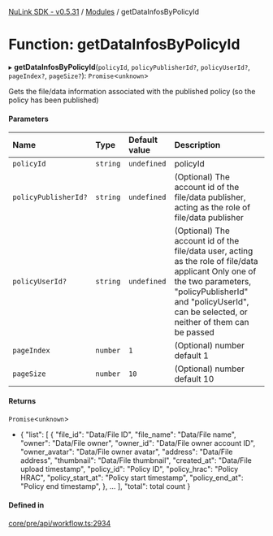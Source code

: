 [NuLink SDK - v0.5.31](../README.md) / [Modules](../modules.md) / getDataInfosByPolicyId

# Function: getDataInfosByPolicyId

▸ **getDataInfosByPolicyId**(`policyId`, `policyPublisherId?`, `policyUserId?`, `pageIndex?`, `pageSize?`): `Promise`<`unknown`\>

Gets the file/data information associated with the published policy (so the policy has been published)

#### Parameters

| Name | Type | Default value | Description |
| :------ | :------ | :------ | :------ |
| `policyId` | `string` | `undefined` | policyId |
| `policyPublisherId?` | `string` | `undefined` | (Optional) The account id of the file/data publisher, acting as the role of file/data publisher |
| `policyUserId?` | `string` | `undefined` | (Optional) The account id of the file/data user, acting as the role of file/data applicant Only one of the two parameters, "policyPublisherId" and "policyUserId", can be selected, or neither of them can be passed |
| `pageIndex` | `number` | `1` | (Optional) number default 1 |
| `pageSize` | `number` | `10` | (Optional) number default 10 |

#### Returns

`Promise`<`unknown`\>

- {
               "list": [
                 {
                   "file_id": "Data/File ID",
                   "file_name": "Data/File name",
                   "owner": "Data/File owner",
                   "owner_id": "Data/File owner account ID",
                   "owner_avatar": "Data/File owner avatar",
                   "address": "Data/File address",
                   "thumbnail": "Data/File thumbnail",
                   "created_at": "Data/File upload timestamp",
                   "policy_id": "Policy ID",
                   "policy_hrac": "Policy HRAC",
                   "policy_start_at": "Policy start timestamp",
                   "policy_end_at": "Policy end timestamp",
                 },
                 ...
             ],
             "total": total count
           }

#### Defined in

[core/pre/api/workflow.ts:2934](https://github.com/NuLink-network/nulink-sdk/blob/b71aeb1/src/core/pre/api/workflow.ts#L2934)
